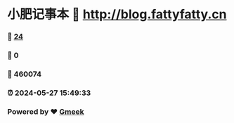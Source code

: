 # 小肥记事本 :link: http://blog.fattyfatty.cn 
### :page_facing_up: [24](http://blog.fattyfatty.cn/tag.html) 
### :speech_balloon: 0 
### :hibiscus: 460074 
### :alarm_clock: 2024-05-27 15:49:33 
### Powered by :heart: [Gmeek](https://github.com/Meekdai/Gmeek)
